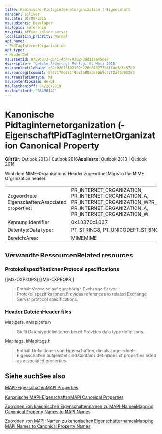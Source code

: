```yaml
---
title: Kanonische Pidtaginternetorganization (-Eigenschaft
manager: soliver
ms.date: 03/09/2015
ms.audience: Developer
ms.topic: reference
ms.prod: office-online-server
localization_priority: Normal
api_name:
- PidTagInternetOrganization
api_type:
- HeaderDef
ms.assetid: 8759d873-d141-4b4a-9302-0dd11aa45de8
description: 'Letzte Änderung: Montag, 9. März 2015'
ms.openlocfilehash: c62c02078102162e220d028273bbffae3d3c57b9
ms.sourcegitcommit: 8657170d071f9bcf680aba50b9c07f2a4fb82283
ms.translationtype: MT
ms.contentlocale: de-DE
ms.lasthandoff: 04/28/2019
ms.locfileid: "33430147"
---
```

# <a name="pidtaginternetorganization-canonical-property"></a><span data-ttu-id="80cf0-103">Kanonische Pidtaginternetorganization (-Eigenschaft</span><span class="sxs-lookup"><span data-stu-id="80cf0-103">PidTagInternetOrganization Canonical Property</span></span>

  
  
<span data-ttu-id="80cf0-104">**Gilt für**: Outlook 2013 | Outlook 2016</span><span class="sxs-lookup"><span data-stu-id="80cf0-104">**Applies to**: Outlook 2013 | Outlook 2016</span></span> 
  
<span data-ttu-id="80cf0-105">Wird dem MIME-Organisations-Header zugeordnet.</span><span class="sxs-lookup"><span data-stu-id="80cf0-105">Maps to the MIME Organization header.</span></span>
  
|||
|:-----|:-----|
|<span data-ttu-id="80cf0-106">Zugeordnete Eigenschaften:</span><span class="sxs-lookup"><span data-stu-id="80cf0-106">Associated properties:</span></span>  <br/> |<span data-ttu-id="80cf0-107">PR_INTERNET_ORGANIZATION, PR_INTERNET_ORGANIZATION_A, PR_INTERNET_ORGANIZATION_W</span><span class="sxs-lookup"><span data-stu-id="80cf0-107">PR_INTERNET_ORGANIZATION, PR_INTERNET_ORGANIZATION_A, PR_INTERNET_ORGANIZATION_W</span></span>  <br/> |
|<span data-ttu-id="80cf0-108">Kennung:</span><span class="sxs-lookup"><span data-stu-id="80cf0-108">Identifier:</span></span>  <br/> |<span data-ttu-id="80cf0-109">0x1037</span><span class="sxs-lookup"><span data-stu-id="80cf0-109">0x1037</span></span>  <br/> |
|<span data-ttu-id="80cf0-110">Datentyp:</span><span class="sxs-lookup"><span data-stu-id="80cf0-110">Data type:</span></span>  <br/> |<span data-ttu-id="80cf0-111">PT_STRING8, PT_UNICODE</span><span class="sxs-lookup"><span data-stu-id="80cf0-111">PT_STRING8, PT_UNICODE</span></span>  <br/> |
|<span data-ttu-id="80cf0-112">Bereich:</span><span class="sxs-lookup"><span data-stu-id="80cf0-112">Area:</span></span>  <br/> |<span data-ttu-id="80cf0-113">MIME</span><span class="sxs-lookup"><span data-stu-id="80cf0-113">MIME</span></span>  <br/> |
   
## <a name="related-resources"></a><span data-ttu-id="80cf0-114">Verwandte Ressourcen</span><span class="sxs-lookup"><span data-stu-id="80cf0-114">Related resources</span></span>

### <a name="protocol-specifications"></a><span data-ttu-id="80cf0-115">Protokollspezifikationen</span><span class="sxs-lookup"><span data-stu-id="80cf0-115">Protocol specifications</span></span>

<span data-ttu-id="80cf0-116">[[MS-OXPROPS]]</span><span class="sxs-lookup"><span data-stu-id="80cf0-116">[[MS-OXPROPS]]</span></span> 
  
> <span data-ttu-id="80cf0-117">Enthält Verweise auf zugehörige Exchange Server-Protokollspezifikationen.</span><span class="sxs-lookup"><span data-stu-id="80cf0-117">Provides references to related Exchange Server protocol specifications.</span></span>
    
### <a name="header-files"></a><span data-ttu-id="80cf0-118">Header Dateien</span><span class="sxs-lookup"><span data-stu-id="80cf0-118">Header files</span></span>

<span data-ttu-id="80cf0-119">Mapidefs. h</span><span class="sxs-lookup"><span data-stu-id="80cf0-119">Mapidefs.h</span></span>
  
> <span data-ttu-id="80cf0-120">Stellt Datentypdefinitionen bereit.</span><span class="sxs-lookup"><span data-stu-id="80cf0-120">Provides data type definitions.</span></span>
    
<span data-ttu-id="80cf0-121">Mapitags. h</span><span class="sxs-lookup"><span data-stu-id="80cf0-121">Mapitags.h</span></span>
  
> <span data-ttu-id="80cf0-122">Enthält Definitionen von Eigenschaften, die als zugeordnete Eigenschaften aufgelistet sind.</span><span class="sxs-lookup"><span data-stu-id="80cf0-122">Contains definitions of properties listed as associated properties.</span></span>
    
## <a name="see-also"></a><span data-ttu-id="80cf0-123">Siehe auch</span><span class="sxs-lookup"><span data-stu-id="80cf0-123">See also</span></span>



[<span data-ttu-id="80cf0-124">MAPI-Eigenschaften</span><span class="sxs-lookup"><span data-stu-id="80cf0-124">MAPI Properties</span></span>](mapi-properties.md)
  
[<span data-ttu-id="80cf0-125">Kanonische MAPI-Eigenschaften</span><span class="sxs-lookup"><span data-stu-id="80cf0-125">MAPI Canonical Properties</span></span>](mapi-canonical-properties.md)
  
[<span data-ttu-id="80cf0-126">Zuordnen von kanonischen Eigenschaftennamen zu MAPI-Namen</span><span class="sxs-lookup"><span data-stu-id="80cf0-126">Mapping Canonical Property Names to MAPI Names</span></span>](mapping-canonical-property-names-to-mapi-names.md)
  
[<span data-ttu-id="80cf0-127">Zuordnen von MAPI-Namen zu kanonischen Eigenschaftennamen</span><span class="sxs-lookup"><span data-stu-id="80cf0-127">Mapping MAPI Names to Canonical Property Names</span></span>](mapping-mapi-names-to-canonical-property-names.md)

